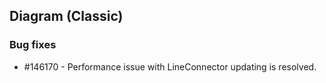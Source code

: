 ## Diagram (Classic)

### Bug fixes

* \#146170 - Performance issue with LineConnector updating is resolved.